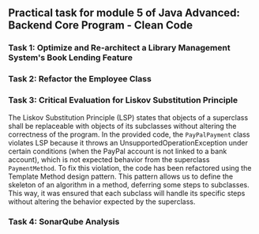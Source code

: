 ## Practical task for module 5 of Java Advanced: Backend Core Program - Clean Code

### Task 1: Optimize and Re-architect a Library Management System's Book Lending Feature

### Task 2: Refactor the Employee Class

### Task 3: Critical Evaluation for Liskov Substitution Principle

The Liskov Substitution Principle (LSP) states that objects of a superclass shall be replaceable with objects of its subclasses without altering the correctness of the program. 
In the provided code, the <code>PayPalPayment</code> class violates LSP because it throws an UnsupportedOperationException under certain conditions (when the PayPal account is not linked to a bank account), 
which is not expected behavior from the superclass <code>PaymentMethod</code>.
To fix this violation, the code has been refactored using the Template Method design pattern. 
This pattern allows us to define the skeleton of an algorithm in a method, deferring some steps to subclasses. 
This way, it was ensured that each subclass will handle its specific steps without altering the behavior expected by the superclass.

### Task 4: SonarQube Analysis